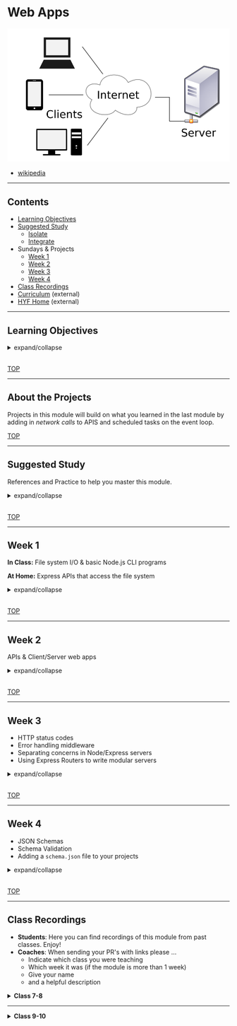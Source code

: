 # Web Apps

![client/server diagram](./diagrams/client-server-model.svg)

- [wikipedia](https://en.wikipedia.org/wiki/Client%E2%80%93server_model#/media/File:Client-server-model.svg)

---

## Contents

- [Learning Objectives](#learning-objectives)
- [Suggested Study](#suggested-study)
  - [Isolate](./isolate/index.html)
  - [Integrate](./integrate/README.md)
- Sundays & Projects
  - [Week 1](#week-1)
  - [Week 2](#week-2)
  - [Week 3](#week-3)
  - [Week 4](#week-4)
- [Class Recordings](#class-recordings)
- [Curriculum](https://home.hackyourfuture.be/curriculum) (external)
- [HYF Home](https://home.hackyourfuture.be/) (external)

---

## Learning Objectives

<details>
<summary>expand/collapse</summary>

### Programming Skills

- Comfortably work with the file system
- Explain "persistence"
- Build basic fullstack projects (SPA/API) that save to the file system
- Write RESTful APIs for simple data relationships
- Using NPM Packages in your projects
- Using Postman to develop APIs without a frontend
- Running and writing tests for API routes
- Documenting your code with JSDoc

### Native Node.js

- Node.js CLI scripts
  - [argsv](https://nodejs.org/en/knowledge/command-line/how-to-parse-command-line-arguments/) - Use command line arguments in Node
- Native Node.js modules
  - [assert](https://nodejs.org/api/assert.html) - Test values in Node.js
  - [fs](https://nodejs.org/api/fs.html) - Read & write form the file system
  - [path](https://nodejs.org/api/path.html) - Manipulate file paths
  - [util.promisify](https://nodejs.org/api/util.html#util_util_promisify_original) - Convert functions that take callbacks into Promises

### NPM Packages

- for fun:
  - [cowsay](https://github.com/piuccio/cowsay) - make cows say things
- for serious:
  - [node-fetch](https://github.com/node-fetch/node-fetch) - Make API requests from Node
  - [express](https://github.com/expressjs/express) - Minimalist web framework for node
  - [body-parser](https://github.com/expressjs/body-parser) - Parse HTTP request body into JS object
  - [cors](https://github.com/expressjs/cors) - Cross Origin Resource Sharing for Express
  - [morgan](https://github.com/expressjs/morgan) - logging for Express
  - [joi](https://github.com/hapijs/joi) - JSON schemas & validation

### Development Tools

- [JSDoc](https://github.com/jsdoc/jsdoc) - Generate documentation for your projects
- [Postman](https://www.postman.com/) - Test your APIs without a frontend

</details>
<br>

[TOP](#asynchronous-programming)

---

## About the Projects

Projects in this module will build on what you learned in the last module by adding in _network calls_ to APIS and scheduled tasks on the event loop.

[TOP](#asynchronous-programming)

---

## Suggested Study

References and Practice to help you master this module.

<details>
<summary>expand/collapse</summary>
<br>

> https://study.hackyourfuture.be/node-js

### Debugging Node in VSCode

- [Getting started with Node.js debugging in VS Code](https://www.youtube.com/watch?v=2oFKNL7vYV8)
- [Burke Holland](https://www.youtube.com/watch?v=NW2HG9C_mZc)
- [VSCode Channel Intro](https://www.youtube.com/watch?v=2oFKNL7vYV8)
- [James Q Quick](https://www.youtube.com/watch?v=yFtU6_UaOtA)
- [CodeSpace, 2 Ways](https://www.youtube.com/watch?v=N8O-Yf3hc-A)

### NPM

- [What is it? How to use it?](https://www.youtube.com/watch?v=8Rmj5UY5mJk)

### Node.js

- **101**
  - [Mosh: Node.js in 1 hour](https://www.youtube.com/watch?v=uVwtVBpw7RQ&list=PLTjRvDozrdlydy3uUBWZlLUTNpJSGGCEm&index=1)
  - [Traversy: Node for Absolute Beginners](https://www.youtube.com/watch?v=U8XF6AFGqlc)
  - [Traversy: Node.js Crash Course](https://www.youtube.com/watch?v=fBNz5xF-Kx4)
- **Built-In Modules**
  - [About _/examples-and-exercises:_ `fs`](https://vimeo.com/414475261) (first 20 minutes)
  - [promisifying-fs](https://github.com/hackyourfuturebelgium/promisifying-fs)
- **CLIs**
  - [cowsaydex](https://github.com/hackyourfuturebelgium/cowsaydex)
    - Practice using NPM Packages into your projects, starting with [cowsay](https://github.com/piuccio/cowsay)
  - [node-practice-replace](https://github.com/HackYourFutureBelgium/node-practice-replace)
- **API Calls**
  - [node-fetch](https://www.npmjs.com/package/node-fetch): a module for using `fetch` syntax in Node.js
  - To study a full app with `node-fetch`, head over to [weather-it-promised](../integrate/weather-it-promised) & [weather-it-async-await](../integrate/weather-it-async-await)
  - [node-fetchemon](https://github.com/hackyourfuturebelgium/node-fetchemon) (exercises to practice `node-fetch`)

### About Servers

- HTTP Status Code: [HTTP Request Status Code Guide](https://www.youtube.com/watch?v=VLH3FMQ5BIQ)
- Middleware: [tutorialspoint](https://www.tutorialspoint.com/expressjs/expressjs_middleware.htm), [express.js guide](https://expressjs.com/en/guide/using-middleware.html), [writing middleware (video)](https://www.youtube.com/watch?v=msw1D8oSw5M)
- Static Serving: [alligator article](https://alligator.io/nodejs/serving-static-files-in-express/), [codedamn video](https://www.youtube.com/watch?v=7UErZ43jzrU)
- Error Handling Middleware:
  - [Handling Errors in Express](https://zellwk.com/blog/express-errors/)
  - [REST API Tutorial (Node, Express & Mongo) #10 - Error Handling](https://www.youtube.com/watch?v=w1V2SdzdQBs)
- CORS: [Cross Origin Resource Sharing](https://www.youtube.com/watch?v=x_Z6iYY5ibc)
- HTTP Statuses
  - [In 60 Seconds](https://www.youtube.com/watch?v=GrNrcmD6HLA)
  - [httpstatuses.com](https://httpstatuses.com/)
  - [wikipedia](https://en.wikipedia.org/wiki/List_of_HTTP_status_codes)
  - [http.cat](https://http.cat/)

### Express

- [Traversy: Express.js Crash Course](https://www.youtube.com/watch?v=L72fhGm1tfE)
- How To Build a Job Search App (Node, APIs, Vanilla JS): [video](https://www.youtube.com/watch?v=v7cprTuAnlA), [code](https://github.com/codebubb/job-search-app/)
- Error Handling
  - [The Net Ninja](https://www.youtube.com/watch?v=w1V2SdzdQBs)
  - [Andrew Mead](https://www.youtube.com/watch?v=R4uiu3fR38I)
  - [Devnami](https://www.youtube.com/watch?v=pYj48mDXHBU)
- `Router`
  - [Scotch.io](https://scotch.io/tutorials/learn-to-use-the-new-router-in-expressjs-4)
  - [Hungry Turtle](https://www.youtube.com/watch?v=paNikhYqdz0)
  - [Rithm School](https://www.youtube.com/watch?v=Lxp7147emnM)
  - [The Docs](https://expressjs.com/en/guide/routing.html)
- [pokedex-api](https://github.com/hackyourfuturebelgium/pokedex-api)

### Best Practices

- `config` file: [how to](https://goenning.net/2016/05/13/how-i-manage-application-configuration-with-nodejs/)

### JSON Schemas

- [The Docs](https://json-schema.org/learn/getting-started-step-by-step.html)
- [a video](https://www.youtube.com/watch?v=tp4IzG6oDA0)
- Schema Validation
  - [jsonschemavalidator.net](https://www.jsonschemavalidator.net/) (used in the prep videos)
  - [tv4 validation library](https://github.com/geraintluff/tv4) (prep video and your projects)

### Deployment

__Directly from GitHub__

- [FCC Article](https://www.freecodecamp.org/news/how-to-deploy-a-nodejs-app-to-heroku-from-github-without-installing-heroku-on-your-machine-433bec770efe/)
- [Heroku CI](https://www.heroku.com/continuous-integration)

__From Terminal__

- [Heroku Getting Started](https://devcenter.heroku.com/articles/getting-started-with-nodejs)
- [Scotch Tutorial](https://scotch.io/tutorials/how-to-deploy-a-node-js-app-to-heroku)
- [Heroku devhints](https://devhints.io/heroku)
- [Heroku DevCenter: Node.js Support](https://devcenter.heroku.com/articles/nodejs-support)
- [Heroku DevCenter: Advanced Automation](https://devcenter.heroku.com/articles/multiple-environments#advanced-linking-local-branches-to-remote-apps)

### From Founders and Coders

[Founders and Coders](https://founders-and-coders.gitbook.io/coursebook/) is another open-source course in web development.  They have some great resources for learning Node, Express and Web Apps

- [Node.js](https://founders-and-coders.gitbook.io/coursebook/curriculum/node/schedule)
- [REST APIs](https://founders-and-coders.gitbook.io/coursebook/curriculum/rest-apis/schedule)
- [oliverjam](https://github.com/oliverjam?tab=repositories)
  - take a search through Oliver's repositories, worth it

</details>
<br>

[TOP](#asynchronous-programming)

---

## Week 1

**In Class:** File system I/O & basic Node.js CLI programs

**At Home:** Express APIs that access the file system

<details>
<summary>expand/collapse</summary>

### Prep Work

> before class

- [Week 1 Prep Video](https://vimeo.com/467644885)
  - Running .js files in Node
  - `process.argv`
  - `assert`
  - `fs`
- **Have Node**
  - Install [NVM (node version manager)](https://github.com/nvm-sh/nvm)
  - Make sure you have the latest Node.js installed (14.*.*)
- **VS Code Debugger**
  - [Getting started with Node.js debugging in VS Code](https://www.youtube.com/watch?v=2oFKNL7vYV8)
- **Error-First Callbacks**
  - [fredkschott](https://fredkschott.com/post/2014/03/understanding-error-first-callbacks-in-node-js/) (article)
  - [Sid Harder](https://duckduckgo.com/?q=sid+harder+javascript+error+first&atb=v214-1&iax=videos&ia=videos&iai=https%3A%2F%2Fwww.youtube.com%2Fwatch%3Fv%3D0h8r2K7ZHZU) (video)
  - [David Connelly](https://www.youtube.com/watch?v=Pov477mI57A) (video)
- **`/examples-and-exercises`**
  - 2. Modules (examples)
  - 3. `process.argv` (example.js)
  - 4. `fs` Sync (examples)

### Lesson Plan

> during class

[Class Slides](./slides/1-class.html)

#### Before Break

- [`process.argv`](./examples-and-exercises/03-process-argv)
- `fs`: [examples](./isolate/fs/examples)

#### After break

- [entries-manager-cli](./practice-projects/1-entries-manager)

### Project

> after class


#### `restful-courses`

> Group Project, [Code-Along](https://github.com/HackYourFutureBelgium/homework-submission/#projects)

This week's project is to follow the [Build RESTful APIs with Node and Express](https://www.youtube.com/watch?v=pKd0Rpw7O48) by Mosh.  Besides just Express and writing RESTful routes you will learn how to use _JSON schemas_, test your API's with _Postman_, use _environmental variables-, and practice continuous development using _nodemon_.

Don't worry if you don't understand everything in this project.  The tutorial covers a lot of material very quickly, we'll spend the next weeks going deeper into the topics Mosh covers here.  Think of this week's project as a sneak preview of the coming 3 weeks.

Just copying his code is not all! After finishing with the tutorial you will need to refactor the code so that It reads and writes from a file called `courses.json` instead of using a local variable. ie:

1. ```js
    app.post('/api/courses', (req, res)=>{
        const { error } = validateCourse(req.body);
        if(error) return res.status(400).send(error.details[0].message);
        const course = {
            id: courses.length + 1,
            name: req.body.name
        };
        courses.push(course);
        res.send(course);
    });
    ```
1. ```js
    // there are some mistakes in this, we can't give it all away ;)
    app.post('/api/courses', (req, res) => {
      const { error } = validateCourse(req.body);
      if (error) {
        return res.status(400).send(error.details[0].message);
      }
      fs.writeFile(COURSES_PATH, (err, content) => {
        if (err) {
          res.status(500).send(err.message);
          return;
        }
        const parsedCourses = JSON.stringify(content);
        const course = {
          id: courses.length + 1,
          name: req.body.name
        };
        parsedCourses.push(course);
        const stringifiedCourses = JSON.parse(parsedCourses, null, '  ');
        fs.readFile(COURSES_PATH, parsedCourses, (err) => {
          if (err) {
            res.status(500).send(err.message);
            return;
          }
          res.send(course);
        });
      });
    });
    ```

And here's a suggestion for how to organize your `courses.json` file:

```json
{
  "nextId": 3,
  "courses": [
    {
      "id": 0,
      "name": "x-ray"
    },
    {
      "id": 2,
      "name": "gamma-ray"
    }
  ]
}
```

You will be expected to turn in your code from his tutorial on a new repository called `restful-courses`. you will be assessed not only on your live demo, but also on the quality of your code, the correctness of your branches, the organization of your code, and the completeness of your README.  Your repo must include:

#### Checklist

```md
- [ ] [repo](https://github.com/_/_) (with a complete README)
- [ ] [live demo](https://_.github.io/_)
- Project Planning
  - [ ] [Backlog](https://github.com/_/_/tree/master/project-planning/backlog.md)
  - [ ] [Development Strategy](https://github.com/_/_/tree/master/project-planning/development-strategy.md)
  - [ ] [Project board](https://github.com/_/_/projects/_)
- Implementation
  - [ ] API data is saved in `courses.json`
  - [ ] Deployed - [deployment url]()
```

</details>
<br>

[TOP](#asynchronous-programming)

---

## Week 2

APIs & Client/Server web apps

<details>
<summary>expand/collapse</summary>

### Prep Work

> before class

- Slides: [live](./slides/2-prep.html)
- Recordings: [Part 1](https://vimeo.com/415924788), [Part 2](https://vimeo.com/415919630), [Part 3](https://vimeo.com/416350569)
- [About Servers](#about-servers)
- `config` file: [how to](https://goenning.net/2016/05/13/how-i-manage-application-configuration-with-nodejs/)


### Lesson Plan

> during class

[Class Slides](./slides/2-class.html)

#### Before Break

- [Express Static Serving](./examples-and-exercises/07-express-static-serving)
- [Express Dynamic Serving](./examples-and-exercises/08-express-dynamice-serving)
- [Params, Queries, Body](./examples-and-exercises/09-params-queries-body)

#### After break

- [textidor](./practice-projects/2-textidor)

### Project

> after class

**DIY Wiki**: [Starer Code](https://home.hackyourfuture.be/students/weekly-assignments#projects) (Group Project)

This week's project is to complete the code in [the `diy-wiki` repository](https://github.com/hackyourfuturebelgium/diy-wiki).

#### Checklist

```md
- [ ] [repo](https://github.com/_/_) (with a complete README)
- [ ] [live demo](https://_.github.io/_)
- Project Planning
  - [ ] [Backlog](https://github.com/_/_/tree/master/project-planning/backlog.md)
  - [ ] [Development Strategy](https://github.com/_/_/tree/master/project-planning/development-strategy.md)
  - [ ] [Project board](https://github.com/_/_/projects/_)
- Implementation
  - [ ] Deployed - [deployment url]()
```

</details>
<br>

[TOP](#asynchronous-programming)

---

## Week 3

- HTTP status codes
- Error handling middleware
- Separating concerns in Node/Express servers
- Using Express Routers to write modular servers

<details>
<summary>expand/collapse</summary>

### Prep Work

> before class

- [slides](./slides/3-prep.html)
- videos: [Part 1](https://vimeo.com/417960548), [Part 2](https://vimeo.com/418360319), [Part 3](https://vimeo.com/418359614)

### HTTP Statuses

- [In 60 Seconds](https://www.youtube.com/watch?v=GrNrcmD6HLA)
- [httpstatuses.com](https://httpstatuses.com/)
- [wikipedia](https://en.wikipedia.org/wiki/List_of_HTTP_status_codes)
- [http.cat](https://http.cat/)

### Express Router

- [Scotch.io](https://scotch.io/tutorials/learn-to-use-the-new-router-in-expressjs-4)
- [Hungry Turtle](https://www.youtube.com/watch?v=paNikhYqdz0)
- [Rithm School](https://www.youtube.com/watch?v=Lxp7147emnM)
- [The Docs](https://expressjs.com/en/guide/routing.html)

### Express Error Handling

- [The Net Ninja](https://www.youtube.com/watch?v=w1V2SdzdQBs)
- [Andrew Mead](https://www.youtube.com/watch?v=R4uiu3fR38I)
- [Devnami](https://www.youtube.com/watch?v=pYj48mDXHBU)

### Lesson Plan

> during class

[Class Slides](./slides/3-class.html)

#### Before Break

Practice refactoring small Express apps from single-file servers into multiple files using `express.Router()`.

- [10-refactoring-apis](./examples-and-exercises/10-refactoring-apis)
- [11-middleware-and-error-handling](./examples-and-exercises/11-middleware-and-error-handling)

#### After break

Revisit the text editor app you studied last week, this time refactoring the server from a single file to the same folder structure as the exercises. The code in this repo works!  Your job is to make sure it _still_ works after you've refactored it :)

- [textidor-refactor](./practice-projects/3-textidor-refactor)

### Project

> after class

- [the `courses-web-app` template repo](https://github.com/HackYourFutureBelgium/courses-web-app) (Group Project)

Again with the refactors?! This week's project is refactor the API from [Build RESTful APIs with Node and Express](https://www.youtube.com/watch?v=pKd0Rpw7O48) into a full web app. To help you get started, you can use [the `courses-web-app` template repo](https://github.com/HackYourFutureBelgium/courses-web-app).

Besides refactoring the backend into multiple files, you are also expected to develope a frontend for your API in the `/client` directory.  You can design the frontend however you like, and organize the code in a way that makes sense to you.  The main objective this week is to understand how the frontend & backend are related.

#### Checklist

```md
- [ ] [repo](https://github.com/_/_) (with a complete README)
- [ ] [live demo](https://_.github.io/_)
- Project Planning
  - [ ] [Backlog](https://github.com/_/_/tree/master/project-planning/backlog.md)
  - [ ] [Development Strategy](https://github.com/_/_/tree/master/project-planning/development-strategy.md)
  - [ ] [Project board](https://github.com/_/_/projects/_)
- Implementation
  - [ ] Config
  - [ ] Deployed - [deployment url]()
  - [ ] data in a .json file
```

</details>
<br>

[TOP](#asynchronous-programming)

---

## Week 4

- JSON Schemas
- Schema Validation
- Adding a `schema.json` file to your projects

<details>
<summary>expand/collapse</summary>

### Prep Work

> before class

- [slides](./slides/4-prep.html)
- videos: [Part 1](https://vimeo.com/420678014), [Part 2](https://vimeo.com/422487341)
- [input validation example](./isolate/input-validation-example-from-video)

### JSON Schemas?

- [The Docs](https://json-schema.org/learn/getting-started-step-by-step.html)
- [a video](https://www.youtube.com/watch?v=tp4IzG6oDA0)

### JSON Schema Validation

- [jsonschemavalidator.net](https://www.jsonschemavalidator.net/) (used in the prep videos)
- [tv4 validation library](https://github.com/geraintluff/tv4) (prep video and your projects)


### Lesson Plan

> during class

[Class Slides](./slides/4-class.html)

#### Before Break

Practice using JSON Schemas & `tv4` to protect data saved in a .json file.

- [12-data-validation](./examples-and-exercises/12-data-validation) []

#### After break

Build a simple _virtual file system_ using a .json data file and schema.  This API is very similar to the one you studied the last two weeks, but instead of reading and writing actual files it stores file names and text contents as entries in a single .json file.

- [textidor-validated](./practice-projects/4-textidor-validated)

### Project

> after class

**impress yourselves!** (Group Project)

This week's project is open-ended.  Starting with the [tv4-validation-fs-template](https://github.com/HackYourFutureBelgium/tv4-validation-fs-template), build a project to impress yourself.  You've been at HYF for a few months now and every week your projects have been given to you. You've hopefully learned about planning the steps of your projects, organizing your code, and writing clean code.  It's time to put yourself to the test.

Here are some tips to help you find your way:

1. _start with your user_ Begin by identifying the type of person who will want ot use your app, and why they would want to use it. Who is this project for? What does the app do for them? Why is this helpful?
2. _define your data_ Before you start coding, understand the data your application will be using. This includes writing the schema and creating some starter data by hand.
3. _write your backend first_ After defining your data, write an API that allows users to create, read, update, and delete entries in your data file(s).

#### Checklist

```md
- [ ] [repo](https://github.com/_/_) (with a complete README)
- [ ] [live demo](https://_.github.io/_)
- Project Planning
  - [ ] [Backlog](https://github.com/_/_/tree/master/project-planning/backlog.md)
  - [ ] [Development Strategy](https://github.com/_/_/tree/master/project-planning/development-strategy.md)
  - [ ] [Project board](https://github.com/_/_/projects/_)
- Implementation
  - [ ] Deployed - [deployment link]()
  - [ ] A working frontend in the `/client` directory
  - [ ] A working API in the `/api` directory
  - [ ] A schema and valid data in the `/data` directory
```

</details>
<br>

[TOP](#asynchronous-programming)

---

## Class Recordings

- **Students**: Here you can find recordings of this module from past classes.  Enjoy!
- **Coaches**: When sending your PR's with links please ...
  - Indicate which class you were teaching
  - Which week it was (if the module is more than 1 week)
  - Give your name
  - and a helpful description

<details>
<summary><strong>Class 7-8</strong></summary>
<br>

> [Shaun](https://github.com/badgerbadgerbadgerbadger), [Evan](https://github.com/colevanderswands/)

1. week 1:
   - Part 1: [Node, Web Apps, CLI's, `fs`, `process.argv`, `assert`](https://vimeo.com/414454713)
   - Part 2: [Exercise recap, Project intro](https://vimeo.com/414475261)
   - Wrap-up: [Homework explanation](https://vimeo.com/414475261)
2. week 2:
   - [Part 1](https://vimeo.com/416866173)
   - [Part 2](https://vimeo.com/416889277)
   - [Wrap-up](https://vimeo.com/416906829)
3. week 3:
   - Part 1: [A](https://vimeo.com/417960548), [B](https://vimeo.com/419545487)
   - [Part 2](https://vimeo.com/418360319)
   - [Part 3](https://vimeo.com/418359614)
4. week 4
   - [Part 1](https://vimeo.com/422120045)
   - [Part 2](https://vimeo.com/422148011)
   - [Part 3](https://vimeo.com/422149853)

</details>

---


<details>
<summary><strong>Class 9-10</strong></summary>
<br>

> [Shaun](https://github.com/badgerbadgerbadgerbadger)

1. Week 1
   1. [Node.js 101 & Client/Server](https://vimeo.com/469893530)
   2. [CLI Input with `process.argv`](https://vimeo.com/469895085)
   3. [`assert` & `fs` part 1](https://vimeo.com/469895326)
   4. [`fs` part 2](https://vimeo.com/469895748)
   5. [Entries Manager part 1](https://vimeo.com/469896412)
   6. [Entries Manager part 2 & Project Intro](https://vimeo.com/469897191)
